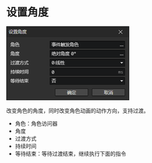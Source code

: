 # 设置角度

![](img/setAngle-1.png)

改变角色的角度，同时改变角色动画的动作方向，支持过渡。

- 角色：角色访问器
- 角度
- 过渡方式
- 持续时间
- 等待结束：等待过渡结束，继续执行下面的指令